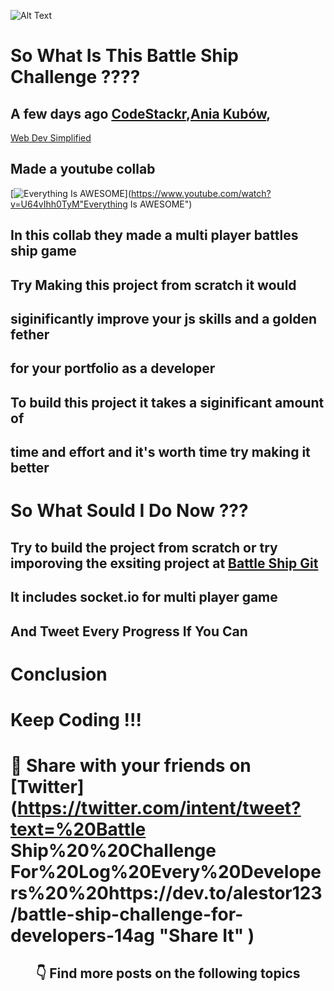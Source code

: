 ![Alt Text](https://dev-to-uploads.s3.amazonaws.com/i/fiqibjgjb0p6mrxi5wsm.jpeg)

# So What Is This Battle Ship Challenge ????

## A few days ago [CodeStackr](https://www.youtube.com/channel/UCDCHcqyeQgJ-jVSd6VJkbCw),[Ania Kubów](https://www.youtube.com/channel/UC5DNytAJ6_FISueUfzZCVsw),
[Web Dev Simplified](https://www.youtube.com/channel/UCFbNIlppjAuEX4znoulh0Cw)

## Made a youtube collab 

[![Everything Is AWESOME](https://img.youtube.com/vi/U64vIhh0TyM/0.jpg)](https://www.youtube.com/watch?v=U64vIhh0TyM"Everything Is AWESOME")

## In this collab they made a multi player battles ship game
## Try Making this project from scratch it would
## siginificantly improve your js skills  and a golden fether

## for your portfolio as a developer
## To build this project it takes a siginificant amount of 
## time and effort and it's worth time try making it better

# So What Sould I Do Now ???

## Try to build the project from scratch or try imporoving the exsiting project at [Battle Ship Git](https://github.com/kubowania/battleships)

## It includes socket.io for multi player game 

## And Tweet Every Progress If You Can 

# Conclusion 

# Keep Coding !!!


# 🙏  Share with your friends on  [Twitter](https://twitter.com/intent/tweet?text=%20Battle Ship%20%20Challenge For%20Log%20Every%20Developers%20%20https://dev.to/alestor123/battle-ship-challenge-for-developers-14ag "Share It" )
   


 
<h2 align=center> 👇  Find more posts on the following topics </h2>


